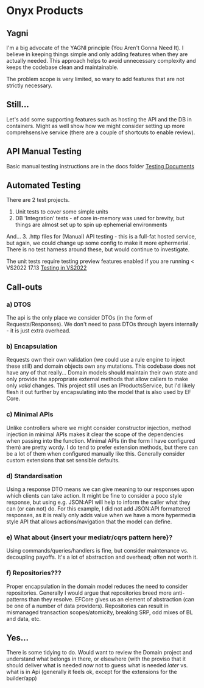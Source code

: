 # Onyx Products

## Yagni
I'm a big advocate of the YAGNI principle (You Aren't Gonna Need It). I believe in keeping things simple and only adding features when they are actually needed. This approach helps to avoid unnecessary complexity and keeps the codebase clean and maintainable.

The problem scope is very limited, so wary to add features that are not strictly necessary.

## Still...
Let's add some supporting features such as hosting the API and the DB in containers.
Might as well show how we might consider setting up more comprehsensive service (there are a couple of shortcuts to enable review).

## API Manual Testing
Basic manual testing instructions are in the docs folder [Testing Documents](https://github.com/nzcoward/onyx-products/tree/main/docs)

## Automated Testing
There are 2 test projects.
1. Unit tests to cover some simple units
2. DB 'Integration' tests - ef core in-memory was used for brevity, but things are almost set up to spin up ephemerial environments

And...
3. .http files for (Manual) API testing - this is a full-fat hosted service, but again, we could change up some config to make it more ephermerial. There is no test harness around these, but would continue to investigate.

The unit tests require testing preview features enabled if you are running < VS2022 17.13
[Testing in VS2022](https://github.com/thomhurst/TUnit/tree/150339d8b8954928e4019562895062203b1248af#visual-studio)

## Call-outs

### a) DTOS
The api is the only place we consider DTOs (in the form of Requests/Responses). We don't need to pass DTOs through layers internally - it is just extra overhead.

### b) Encapsulation
Requests own their own validation (we could use a rule engine to inject these still) and domain objects own any mutations. This codebase does not have any of that really...
Domain models should maintain their own state and only provide the appropriate external methods that allow callers to make only *valid* changes. This project still uses an IProductsService, but I'd likely flesh it out further by encapsulating into the model that is also used by EF Core.

### c) Minimal APIs
Unlike controllers where we might consider constructor injection, method injection in minimal APIs makes it clear the scope of the dependencies when passing into the function.
Minimal APIs (in the form I have configured them) are pretty wordy. I do tend to prefer extension methods, but there can be a lot of them when configured manually like this. Generally consider custom extensions that set sensible defaults.

### d) Standardisation
Using a response DTO means we can give meaning to our responses upon which clients can take action. It might be fine to consider a poco style response, but using e.g. JSON:API will help to inform the caller what they can (or can not) do.
For this example, I did not add JSON:API formattered responses, as it is really only adds value when we have a more hypermedia style API that allows actions/navigation that the model can define.

### e) What about {insert your mediatr/cqrs pattern here}?
Using commands/queries/handlers is fine, but consider maintenance vs. decoupling payoffs. It's a lot of abstraction and overhead; often not worth it.

### f) Repositories???
Proper encapsulation in the domain model reduces the need to consider repositories. Generally I would argue that repositories breed more anti-patterns than they resolve.
EFCore gives us an element of abstraction (can be one of a number of data providers). Repositories can result in mismanaged transaction scopes/atomicity, breaking SRP, odd mixes of BL and data, etc.

## Yes...
There is some tidying to do. Would want to review the Domain project and understand what belongs in there, or elsewhere (with the proviso that it should deliver what is needed *now* not to guess what is needed *later* vs. what is in Api (generally it feels ok, except for the extensions for the builder/app)